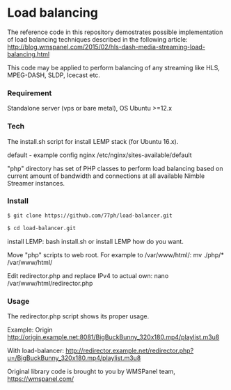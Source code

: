 # Load balancing

The reference code in this repository demostrates possible implementation of load balancing techniques described in the following article: http://blog.wmspanel.com/2015/02/hls-dash-media-streaming-load-balancing.html

This code may be applied to perform balancing of any streaming like HLS, MPEG-DASH, SLDP, Icecast etc.

### Requirement

Standalone server (vps or bare metal), OS Ubuntu >=12.x

### Tech

The install.sh script for install LEMP stack (for Ubuntu 16.x).

default - example config nginx /etc/nginx/sites-available/default

"php" directory has set of PHP classes to perform load balancing based on current amount of bandwidth and connections at all available Nimble Streamer instances.

### Install

```sh
$ git clone https://github.com/77ph/load-balancer.git

$ cd load-balancer.git
```

install LEMP: bash install.sh or install LEMP how do you want.

Move "php" scripts to web root. For example to /var/www/html/: mv ./php/* /var/www/html/

Edit redirector.php and replace IPv4 to actual own: nano /var/www/html/redirector.php

### Usage

The redirector.php script shows its proper usage.

Example: 
Origin http://origin.example.net:8081/BigBuckBunny_320x180.mp4/playlist.m3u8 

With load-balancer: http://redirector.example.net/redirector.php?u=/BigBuckBunny_320x180.mp4/playlist.m3u8


Original library code is brought to you by WMSPanel team, https://wmspanel.com/ 
